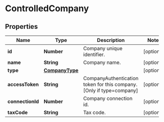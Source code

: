 # ControlledCompany

## Properties

Name | Type | Description | Notes
------------ | ------------- | ------------- | -------------
**id** | **Number** | Company unique identifier. | [optional] 
**name** | **String** | Company name. | [optional] 
**type** | [**CompanyType**](CompanyType.md) |  | [optional] 
**accessToken** | **String** | CompanyAuthentication token for this company. [Only if type&#x3D;company] | [optional] 
**connectionId** | **Number** | Company connection id. | [optional] 
**taxCode** | **String** | Tax code. | [optional] 


